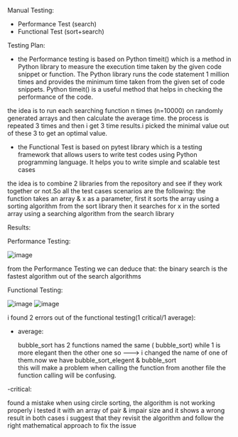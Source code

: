Manual Testing:
- Performance Test (search)
- Functional Test (sort+search)

Testing Plan:

- the Performance testing is based on Python timeit() which is a method in Python library to measure the execution time taken by the given code snippet or function. 
The Python library runs the code statement 1 million times and provides the minimum time taken from the given set of code snippets. 
Python timeit() is a useful method that helps in checking the performance of the code.

the idea is to run each searching function n times (n=10000) on randomly generated arrays and then calculate the average time. the process is repeated 3 times and 
then i get 3 time results.i picked the minimal value out of these 3 to get an optimal value.

- the Functional Test is based on pytest library which is a testing framework that allows users to write test codes using Python programming language. 
It helps you to write simple and scalable test cases

the idea is to combine 2 libraries from the repository and see if they work together or not.So all the test cases scenarios are the following:
the function takes an array & x as a parameter, first it sorts the array using a sorting algorithm from the sort library then it searches for x in the sorted 
array using a searching algorithm from the search library


Results:

Performance Testing:

![image](https://user-images.githubusercontent.com/61314172/118402354-e2edf900-b669-11eb-8ea4-d4d8b637ee5d.png)

from the Performance Testing we can deduce that:
the binary search is the fastest algorithm out of the search algorithms


Functional Testing:

![image](https://user-images.githubusercontent.com/61314172/118402365-eed9bb00-b669-11eb-899a-fa818fe8d17c.png)
![image](https://user-images.githubusercontent.com/61314172/118402371-f4370580-b669-11eb-9214-bd8f467af7b6.png)

i found 2 errors out of the functional testing(1 critical/1 average):
- average:
 
  bubble_sort has 2 functions named the same ( bubble_sort) while 1 is more elegant then the other one 
  so ---> i changed the name of one of them.now we have bubble_sort_elegent & bubble_sort   
  this will make a problem when calling the function from another file the function calling will be confusing.

-critical:

  found a mistake when using circle sorting, the algorithm is not working properly 
  i tested it with an array of pair & impair size and it shows a wrong result in both cases 
  i suggest that they revisit the algorithm and follow the right mathematical approach to fix the issue 
